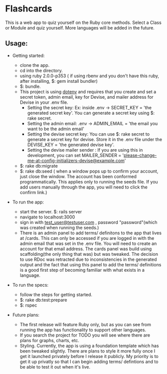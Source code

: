 Flashcards
==========
This is a web app to quiz yourself on the Ruby core methods. Select a Class or Module and quiz yourself. More languages will be added in the future.

Usage:
------
- Getting started:
  + clone the app.
  + cd into the directory.
  + using ruby 2.0.0-p353 ( if using rbenv and you don't have this ruby, after installing, $: gem install bundler)
  + $: bundle.
  + This project is using [dotenv](https://github.com/bkeepers/dotenv) and requires that you create and set a secret token, admin email, key for Devise, and mailer address for Devise in your .env file.
    - Setting the secret key: Ex: inside .env -> SECRET_KEY = 'the generated secret key'.  You can generate a secret key using $: rake secret.
    - Setting the admin email: .env -> ADMIN_EMAIL = 'the email you want to be the admin email'
    - Setting the devise secret key: You can use $: rake secret to generate a secret key for devise. Store it in the .env file under the DEVISE_KEY = 'the generated devise key'.
    - Setting the devise mailer sender : If you are using this in development, you can set MAILER_SENDER = 'please-change-me-at-config-initializers-devise@example.com'
  + $: rake db:migrate
  + $: rake db:seed ( when a window pops up to confirm your account, just close the window.  The account has been conformed programmatically.  This applies only to running the seeds file. If you add users manually through the app, you will need to click the confirm link.)

- To run the app:
  + start the server. $: rails server
  + navigate to localhost:3000
  + sign in with test_user@testuser.com , password "password"(which was created when running the seeds.)
  + There is an admin panel to add terms/ definitons to the app that lives at /cards.  This can only be accessed if you are logged in with the admin email that was set in the .env file. You will need to create an account for that email address. The cards panel was build using scaffolding(the only thing that was) but was tweaked. The decision to use RDoc was retracted due to inconsistencies in the generated output and the fact that using this panel to add the terms/ definitions is a good first step of becoming familiar with what exists in a language.

- To run the specs:
  + follow the steps for getting started.
  + $: rake db:test:prepare
  + $: rspec

- Future plans:
  + The first release will feature Ruby only, but as you can see from running the app has functionality to support other languages.
  + If you search the project for TODO you will see where there are plans for graphs, charts, etc.
  + Styling. Currently, the app is using a foundation template which has been tweaked slightly.  There are plans to style it more fully once I get it launched privately before I release it publicly.  My priority is to get it up privatly so that I can begin adding terms/ defintions and to be able to test it out when it's live.
